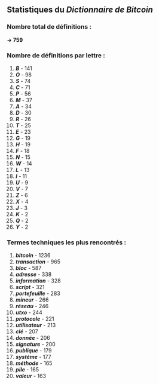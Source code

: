 ## Statistiques du *Dictionnaire de Bitcoin*

### Nombre total de définitions : 
**-> 759**

### Nombre de définitions par lettre :
1. ***B*** - 141
2. ***O*** - 98
3. ***S*** - 74
4. ***C*** - 71
5. ***P*** - 56
6. ***M*** - 37
7. ***A*** - 34
8. ***D*** - 30
9. ***R*** - 26
10. ***T*** - 25
11. ***E*** - 23
12. ***G*** - 19
13. ***H*** - 19
14. ***F*** - 18
15. ***N*** - 15
16. ***W*** - 14
17. ***L*** - 13
18. ***I*** - 11
19. ***U*** - 9
20. ***V*** - 7
21. ***Z*** - 6
22. ***X*** - 4
23. ***J*** - 3
24. ***K*** - 2
25. ***Q*** - 2
26. ***Y*** - 2

### Termes techniques les plus rencontrés :
1. ***bitcoin*** - 1236
2. ***transaction*** - 965
3. ***bloc*** - 587
4. ***adresse*** - 338
5. ***information*** - 328
6. ***script*** - 321
7. ***portefeuille*** - 283
8. ***mineur*** - 266
9. ***réseau*** - 246
10. ***utxo*** - 244
11. ***protocole*** - 221
12. ***utilisateur*** - 213
13. ***clé*** - 207
14. ***donnée*** - 206
15. ***signature*** - 200
16. ***publique*** - 179
17. ***système*** - 177
18. ***méthode*** - 165
19. ***pile*** - 165
20. ***valeur*** - 163
